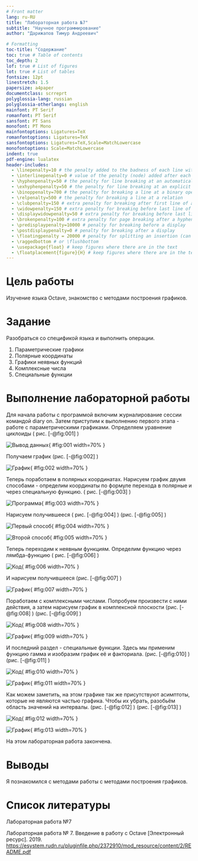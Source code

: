 ```yaml
---
# Front matter
lang: ru-RU
title: "Лабораторная работа №7"
subtitle: "Научное программирование"
author: "Дарижапов Тимур Андреевич"

# Formatting
toc-title: "Содержание"
toc: true # Table of contents
toc_depth: 2
lof: true # List of figures
lot: true # List of tables
fontsize: 12pt
linestretch: 1.5
papersize: a4paper
documentclass: scrreprt
polyglossia-lang: russian
polyglossia-otherlangs: english
mainfont: PT Serif
romanfont: PT Serif
sansfont: PT Sans
monofont: PT Mono
mainfontoptions: Ligatures=TeX
romanfontoptions: Ligatures=TeX
sansfontoptions: Ligatures=TeX,Scale=MatchLowercase
monofontoptions: Scale=MatchLowercase
indent: true
pdf-engine: lualatex
header-includes:
  - \linepenalty=10 # the penalty added to the badness of each line within a paragraph (no associated penalty node) Increasing the value makes tex try to have fewer lines in the paragraph.
  - \interlinepenalty=0 # value of the penalty (node) added after each line of a paragraph.
  - \hyphenpenalty=50 # the penalty for line breaking at an automatically inserted hyphen
  - \exhyphenpenalty=50 # the penalty for line breaking at an explicit hyphen
  - \binoppenalty=700 # the penalty for breaking a line at a binary operator
  - \relpenalty=500 # the penalty for breaking a line at a relation
  - \clubpenalty=150 # extra penalty for breaking after first line of a paragraph
  - \widowpenalty=150 # extra penalty for breaking before last line of a paragraph
  - \displaywidowpenalty=50 # extra penalty for breaking before last line before a display math
  - \brokenpenalty=100 # extra penalty for page breaking after a hyphenated line
  - \predisplaypenalty=10000 # penalty for breaking before a display
  - \postdisplaypenalty=0 # penalty for breaking after a display
  - \floatingpenalty = 20000 # penalty for splitting an insertion (can only be split footnote in standard LaTeX)
  - \raggedbottom # or \flushbottom
  - \usepackage{float} # keep figures where there are in the text
  - \floatplacement{figure}{H} # keep figures where there are in the text
---
```


# Цель работы

Изучение языка Octave, знакомство с методами построения графиков. 

# Задание

 Разобраться со спецификой языка и выполнить операции. 

1. Параметрические графики
2. Полярные координаты
3. Графики неявных функций
4. Комплексные числа
5. Специальные функции


# Выполнение лабораторной работы

 Для начала работы с программой включим журналирование сессии командой diary on. Затем приступим к выполнению первого этапа - работе с параметрическими графиками. Определяем уравнение циклоиды ( рис. [-@fig:001] )

![Вывод данных](image/1.png){ #fig:001 width=70% }

Получаем график (рис. [-@fig:002] ) 

![График](image/2.png){ #fig:002 width=70% }

Теперь поработаем в полярных координатах. Нарисуем график двумя способами - определим координаты по формуле перехода в полярные и через специальную функцию.  ( рис. [-@fig:003] ) 

![Программа](image/3.png){ #fig:003 width=70% }

Нарисуем получившееся ( рис. [-@fig:004] ) (рис. [-@fig:005] ) 

![Первый способ](image/4.png){ #fig:004 width=70% }

![Второй способ](image/5.png){ #fig:005 width=70% }

Теперь переходим к неявным функциям. Определим функцию через лямбда-функцию ( рис. [-@fig:006] )

![Код](image/6.png){ #fig:006 width=70% }

И нарисуем получившееся (рис. [-@fig:007] )

![График](image/7.png){ #fig:007 width=70% }

Поработаем с комплексными числами. Попробуем произвести с ними действия, а затем нарисуем график в комплексной плоскости (рис. [-@fig:008] ) (рис. [-@fig:009] )

![Код](image/8.png){ #fig:008 width=70% }

![График](image/9.png){ #fig:009 width=70% }

И последний раздел - специальные функции. Здесь мы применим функцию гамма и изобразим график её и факториала.  (рис. [-@fig:010] ) (рис. [-@fig:011] )

![Код](image/10.png){ #fig:010 width=70% }

![График](image/11.png){ #fig:011 width=70% }

Как можем заметить, на этом графике так же присутствуют асимптоты, которые не являются частью графика. Чтобы их убрать, разобьём область значений на интервалы. (рис. [-@fig:012] ) (рис. [-@fig:013] )

![Код](image/12.png){ #fig:012 width=70% }

![График](image/13.png){ #fig:013 width=70% }

На этом лабораторная работа закончена.


# Выводы

Я познакомился с методами работы с методами построения графиков.



# Список литературы

Лабораторная работа №7

Лабораторная работа № 7. Введение в работу с Octave [Электронный ресурс]. 2019. https://esystem.rudn.ru/pluginfile.php/2372910/mod_resource/content/2/README.pdf




